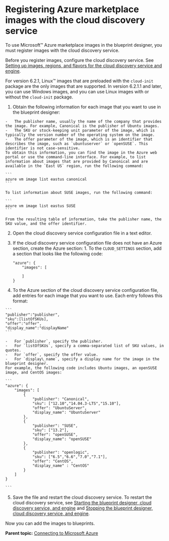 # Registering Azure marketplace images with the cloud discovery service

To use Microsoft™ Azure marketplace images in the blueprint designer, you must register images with the cloud discovery service.

Before you register images, configure the cloud discovery service. See [Setting up images, regions, and flavors for the cloud discovery service and engine](../../com.ibm.udeploy.doc/topics/cds_configure.md).

For version 6.2.1, Linux™ images that are preloaded with the `cloud-init` package are the only images that are supported. In version 6.2.1.1 and later, you can use Windows images, and you can use Linux images with or without the `cloud-init` package.

1.   Obtain the following information for each image that you want to use in the blueprint designer: 

    -   The publisher name, usually the name of the company that provides the image. For example, Canonical is the publisher of Ubuntu images.
    -   The SKU or stock-keeping unit parameter of the image, which is typically the version number of the operating system on the image.
    -   The offer parameter of the image, which is an identifier that describes the image, such as `ubuntuserver` or `openSUSE`. This identifier is not case-sensitive.
    To obtain this information, you can find the image in the Azure web portal or use the command-line interface. For example, to list information about images that are provided by Canonical and are available in the `East US` region, run the following command:

    ```
    azure vm image list eastus canonical
    ```

    To list information about SUSE images, run the following command:

    ```
    azure vm image list eastus SUSE
    ```

    From the resulting table of information, take the publisher name, the SKU value, and the offer identifier.

2.   Open the cloud discovery service configuration file in a text editor. 
3.   If the cloud discovery service configuration file does not have an Azure section, create the Azure section: 
    1.   To the `CLOUD_SETTINGS` section, add a section that looks like the following code: 

        ```
        "azure": {
            "images": [
                
            ]
        }
        
        ```

4.   To the Azure section of the cloud discovery service configuration file, add entries for each image that you want to use. Each entry follows this format:

    ```
    "publisher":"publisher",
    "sku":[listOfSKUs],
    "offer":"offer",
    "display_name":"displayName"
    ```

    -   For `publisher`, specify the publisher.
    -   For `listOfSKUs`, specify a comma-separated list of SKU values, in quotes.
    -   For `offer`, specify the offer value.
    -   For `display\_name`, specify a display name for the image in the blueprint designer.
    For example, the following code includes Ubuntu images, an openSUSE image, and CentOS images:

    ```
    "azure": {
        "images": [
            {
                "publisher": "Canonical",
                "sku": ["12.10","14.04.3-LTS","15.10"],
                "offer": "UbuntuServer",
                "display_name": "UbuntuServer"
            },
            {
                "publisher": "SUSE",
                "sku": ["13.2"],
                "offer": "openSUSE",
                "display_name": "openSUSE"
            },
            {
                "publisher": "openlogic",
                "sku": ["6.5","6.6","7.0","7.1"],
                "offer": "CentOS",
                "display_name" : "CentOS"
            }
        ]
    }
    
    ```

5.   Save the file and restart the cloud discovery service. To restart the cloud discovery service, see [Starting the blueprint designer, cloud discovery service, and engine](../../com.ibm.udeploy.install.doc/topics/start_patterns.md) and [Stopping the blueprint designer, cloud discovery service, and engine](../../com.ibm.udeploy.install.doc/topics/stop_patterns.md).

Now you can add the images to blueprints.

**Parent topic:** [Connecting to Microsoft Azure](../../com.ibm.edt.doc/topics/cloud_connect_azure.md)

